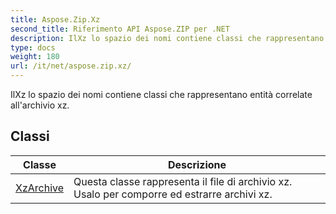 ```yaml
---
title: Aspose.Zip.Xz
second_title: Riferimento API Aspose.ZIP per .NET
description: IlXz lo spazio dei nomi contiene classi che rappresentano entità correlate allarchivio xz.
type: docs
weight: 180
url: /it/net/aspose.zip.xz/
---
```

IlXz lo spazio dei nomi contiene classi che rappresentano entità correlate all'archivio xz.

## Classi

| Classe | Descrizione |
| --- | --- |
| [XzArchive](./xzarchive/) | Questa classe rappresenta il file di archivio xz. Usalo per comporre ed estrarre archivi xz. |


